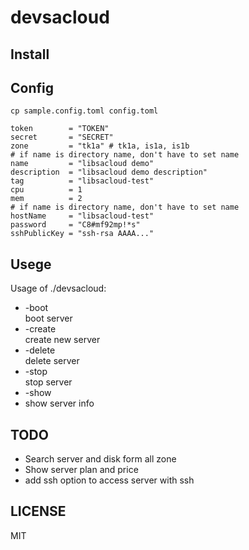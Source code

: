 # devsacloud

## Install

## Config
`cp sample.config.toml config.toml`
```
token        = "TOKEN"
secret       = "SECRET"
zone         = "tk1a" # tk1a, is1a, is1b
# if name is directory name, don't have to set name
name         = "libsacloud demo"
description  = "libsacloud demo description"
tag          = "libsacloud-test"
cpu          = 1
mem          = 2
# if name is directory name, don't have to set name
hostName     = "libsacloud-test"
password     = "C8#mf92mp!*s"
sshPublicKey = "ssh-rsa AAAA..."
```

## Usege
Usage of ./devsacloud:
- -boot  
  boot server
- -create  
  create new server
- -delete  
  delete server
- -stop  
  stop server
- -show
- show server info

## TODO
- Search server and disk form all zone
- Show server plan and price
- add ssh option to access server with ssh

## LICENSE
MIT
